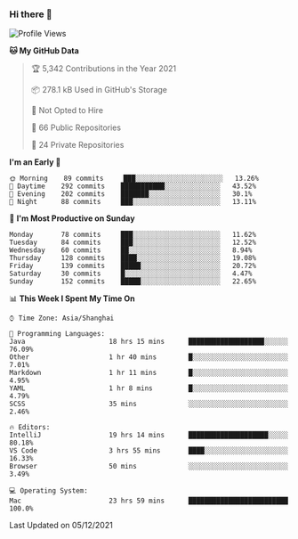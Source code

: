 ### Hi there 👋

<!--
**qbosen/qbosen** is a ✨ _special_ ✨ repository because its `README.md` (this file) appears on your GitHub profile.

Here are some ideas to get you started:

- 🔭 I’m currently working on ...
- 🌱 I’m currently learning ...
- 👯 I’m looking to collaborate on ...
- 🤔 I’m looking for help with ...
- 💬 Ask me about ...
- 📫 How to reach me: ...
- 😄 Pronouns: ...
- ⚡ Fun fact: ...
-->

<!--START_SECTION:waka-->
![Profile Views](http://img.shields.io/badge/Profile%20Views-32-blue)

**🐱 My GitHub Data** 

> 🏆 5,342 Contributions in the Year 2021
 > 
> 📦 278.1 kB Used in GitHub's Storage 
 > 
> 🚫 Not Opted to Hire
 > 
> 📜 66 Public Repositories 
 > 
> 🔑 24 Private Repositories  
 > 
**I'm an Early 🐤** 

```text
🌞 Morning    89 commits     ███░░░░░░░░░░░░░░░░░░░░░░   13.26% 
🌆 Daytime    292 commits    ███████████░░░░░░░░░░░░░░   43.52% 
🌃 Evening    202 commits    ███████░░░░░░░░░░░░░░░░░░   30.1% 
🌙 Night      88 commits     ███░░░░░░░░░░░░░░░░░░░░░░   13.11%

```
📅 **I'm Most Productive on Sunday** 

```text
Monday       78 commits     ███░░░░░░░░░░░░░░░░░░░░░░   11.62% 
Tuesday      84 commits     ███░░░░░░░░░░░░░░░░░░░░░░   12.52% 
Wednesday    60 commits     ██░░░░░░░░░░░░░░░░░░░░░░░   8.94% 
Thursday     128 commits    ████░░░░░░░░░░░░░░░░░░░░░   19.08% 
Friday       139 commits    █████░░░░░░░░░░░░░░░░░░░░   20.72% 
Saturday     30 commits     █░░░░░░░░░░░░░░░░░░░░░░░░   4.47% 
Sunday       152 commits    █████░░░░░░░░░░░░░░░░░░░░   22.65%

```


📊 **This Week I Spent My Time On** 

```text
⌚︎ Time Zone: Asia/Shanghai

💬 Programming Languages: 
Java                     18 hrs 15 mins      ███████████████████░░░░░░   76.09% 
Other                    1 hr 40 mins        █░░░░░░░░░░░░░░░░░░░░░░░░   7.01% 
Markdown                 1 hr 11 mins        █░░░░░░░░░░░░░░░░░░░░░░░░   4.95% 
YAML                     1 hr 8 mins         █░░░░░░░░░░░░░░░░░░░░░░░░   4.79% 
SCSS                     35 mins             ░░░░░░░░░░░░░░░░░░░░░░░░░   2.46%

🔥 Editors: 
IntelliJ                 19 hrs 14 mins      ████████████████████░░░░░   80.18% 
VS Code                  3 hrs 55 mins       ████░░░░░░░░░░░░░░░░░░░░░   16.33% 
Browser                  50 mins             ░░░░░░░░░░░░░░░░░░░░░░░░░   3.49%

💻 Operating System: 
Mac                      23 hrs 59 mins      █████████████████████████   100.0%

```


 Last Updated on 05/12/2021
<!--END_SECTION:waka-->
